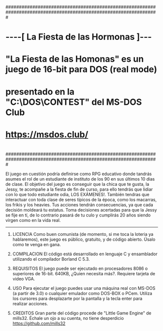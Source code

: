 #################################################################################################################
#                                    ----[ La Fiesta de las Hormonas ]---                                       #
#                                                                                                               #
#                       "La Fiesta de las Homonas" es un juego de 16-bit para DOS (real mode)                   #
#                              presentado en la "C:\DOS\CONTEST\" del MS-DOS Club                               #
#                                            https://msdos.club/                                                #
#                                                                                                               #
#################################################################################################################

El juego en cuestión podría definirse como RPG educativo donde tandrás asumes el rol de un estudiante de instituto
de los 90 en sus últimos 10 dias de clase.
El objetivo del juego es conseguir que la chica que te gusta, la Jessy, te acompañe a la fiesta de fin de curso,
para ello tendrás que lidiar con lo que todo estudiante odia, LOS EXÁMENES!.
También tendras que interactuar con toda clase de seres típicos de la época, como los macarras, los frikis y los
heavies.
Tus acciones tendrán consecuencias, ya que cada decisión moldeará tu estatus. Toma decisiones acertadas para que
la Jessy se fije en tí, de lo contrario pasará de tu culo y cumplirás 20 años siendo virgen como en la vida real.

-----------------------------------------------------------------------------------------------------------------

1. LICENCIA
   Como buen comunista (de momento, si me toca la loteria ya hablaremos), este juego es público, gratuito,
   y de código abierto. Úsalo como te venga en gana.
   
2. COMPILACION
   El código está desarrollado en lenguaje C y ensamblador utilizando el compilador Borland C 5.3.
   
4. REQUISITOS
   El juego puede ser ejecutado en procesadores 8086 o superiores de 16-bit. 640KB, ¿Quien necesita más?.
   Requiere tarjeta de video VGA.
      
6. USO
   Para ejecutar el juego puedes usar una máquina real con MS-DOS (a partir de 3.0) o cualquier emulador como
   DOS-BOX o PCem.
   Utiliza los cursores para desplazarte por la pantalla y la tecla enter para realizar acciones.
   
8. CREDITOS
  Gran parte del código procede de "Little Game Engine" de mills32. Échale un ojo a su cuenta, no tiene desperdicio
  https://github.com/mills32
  
